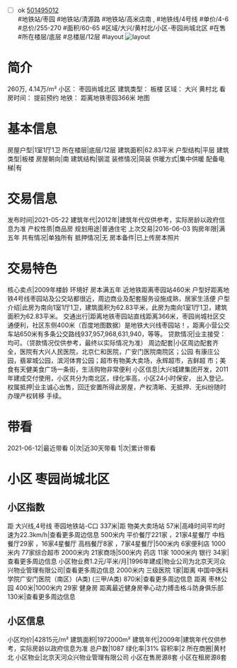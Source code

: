 - [ ] ok [501495012](https://bj.5i5j.com/ershoufang/501495012.html)  
 #地铁站/枣园 #地铁站/清源路 #地铁站/高米店南 ,  #地铁线/4号线
#单价/4-6 #总价/255-270 #面积/60-65   #区域/大兴/黄村北/小区-枣园尚城北区 #在售 #所在楼层/底层 #总楼层/12层 #layout 
![layout](http://image2a.5i5j.com/bdir/layout/930f0f2c97e24503a6f1ccada6754cf6.jpg_P5.jpg) 
# 简介 
 260万,  4.14万/m² 
小区： 枣园尚城北区
建筑类型： 板楼
区域： 大兴 黄村北
看房时间： 提前预约
地铁： 距离地铁枣园366米 地图
# 基本信息 
 房屋户型|1室1厅1卫
所在楼层|底层/12层
建筑面积|62.83平米
户型结构|平层
建筑类型|板楼
房屋朝向|南
建筑结构|钢混
装修情况|简装
供暖方式|集中供暖
配备电梯|有
# 交易信息 
 发布时间|2021-05-22
建筑年代|2012年|建筑年代仅供参考，实际房龄以政府信息为准
产权性质|商品房
规划用途|普通住宅
上次交易|2016-06-03
购房年限|满五年
共有情况|单独所有
抵押情况|无
房本备件|已上传房本照片
# 交易特色 
 核心卖点|2009年楼龄 环境好 房本满五年 近地铁距离枣园站460米 户型好距离地铁4号线枣园站及公交站都很近，周边商业及配套服务设施成熟，居家生活便
户型介绍|此房为南向1室1厅1卫，建筑面积为62.83平米，此房为南向1室1厅1卫，建筑面积为62.83平米。
交通出行|距离地铁枣园站直线距离366米，枣园尚城社区交通便利，社区东侧400米（百度地图数据）是地铁大兴线枣园站！，距离小营公交车站650米有多条公交路线937,957,968,631,940，等等。
贷款情况|业主接受：均可。（贷款情况仅供参考，最终以实际情况为准）
周边配套|小区周边配套齐全，医院有大兴人民医院，北京仁和医院，广安门医院南院区；公园
有康庄公园，翡翠城公园，滨河体育公园；超市有物美大卖场，永辉超市，吉鲜超
市；美食有天健美食广场一条街，生活购物非常便利
小区信息|大兴城建集团开发，2011年建成交付使用，小区共分为南北区，绿化率高，小区24小时保安，
出入登记。
权属抵押|业主诚心出售，回迁安置所得此房屋，产权清晰、无抵押、无纠纷随时办理产权转移
手续。
# 带看 
 2021-06-12|最近带看	 0|次|近30天带看	 1|次|累计带看
# 小区 枣园尚城北区
## 小区指数 
 距 大兴线,4号线 枣园地铁站-C口 337米|距 物美大卖场站 57米|高峰时间平均时速为22.3km/h|查看更多周边信息
500米内 平价餐厅221家 ，21家4星餐厅
中档餐厅29家 ，16家4星餐厅
高档餐厅8家 ，7家4星餐厅|500米内 6家便利店
1000米内 77家综合超市
2000米内 21家商场|500米内 药店 11家
1000米内 银行 34家|查看更多周边信息
小区物业费1.2元/平米/月|1996年建成|物业公司为北京天河众兴物业管理有限公司|查看更多周边信息
2000米内 三级医院 1家|距离 中国中医科学院广安门医院（南区）(A类) (三甲/A类) 870米|查看更多周边信息
距离 枣林公园 400米|1000米内 29家 健身房
距离最近健身房拳心动力搏击格斗防身俱乐部 130米|查看更多周边信息
## 小区信息 
 小区均价|42815元/m²
建筑面积|1972000m²
建筑年代|2009年|建筑年代仅供参考，实际房龄以政府信息为准
总户数|1087
绿化率|31%
容积率|2
所在商圈|黄村北
小区物业|北京天河众兴物业管理有限公司
小区在售房源8套
小区在租房源8套
